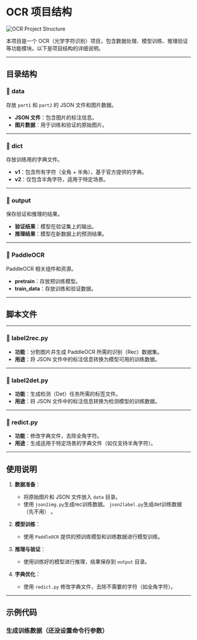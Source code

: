 # OCR 项目结构

![OCR Project Structure](https://via.placeholder.com/800x200.png?text=OCR+Project+Structure)

本项目是一个 OCR（光学字符识别）项目，包含数据处理、模型训练、推理验证等功能模块。以下是项目结构的详细说明。

---

## 目录结构

### 📁 **data**
存放 `part1` 和 `part2` 的 JSON 文件和图片数据。
- **JSON 文件**：包含图片的标注信息。
- **图片数据**：用于训练和验证的原始图片。

---

### 📁 **dict**
存放训练用的字典文件。
- **v1**：包含所有字符（全角 + 半角），基于官方提供的字典。
- **v2**：仅包含半角字符，适用于特定场景。

---

### 📁 **output**
保存验证和推理的结果。
- **验证结果**：模型在验证集上的输出。
- **推理结果**：模型在新数据上的预测结果。

---

### 📁 **PaddleOCR**
PaddleOCR 相关组件和资源。
- **pretrain**：存放预训练模型。
- **train_data**：存放训练和验证数据。

---

## 脚本文件

---

### 📄 **label2rec.py**
- **功能**：分割图片并生成 PaddleOCR 所需的识别（Rec）数据集。
- **用途**：将 JSON 文件中的标注信息转换为模型可用的训练数据。

---

### 📄 **label2det.py**
- **功能**：生成检测（Det）任务所需的标签文件。
- **用途**：将 JSON 文件中的标注信息转换为检测模型的训练数据。

---

### 📄 **redict.py**
- **功能**：修改字典文件，去除全角字符。
- **用途**：生成适用于特定场景的字典文件（如仅支持半角字符）。

---

## 使用说明

1. **数据准备**：
   - 将原始图片和 JSON 文件放入 `data` 目录。
   - 使用 `json2img.py`生成rec训练数据。 `json2label.py`生成det训练数据（先不用） 。

2. **模型训练**：
   - 使用 `PaddleOCR` 提供的预训练模型和训练数据进行模型训练。

3. **推理与验证**：
   - 使用训练好的模型进行推理，结果保存到 `output` 目录。

4. **字典优化**：
   - 使用 `redict.py` 修改字典文件，去除不需要的字符（如全角字符）。

---

## 示例代码

### 生成训练数据（还没设置命令行参数）
```bash
